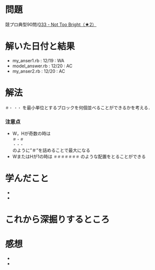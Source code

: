# 問題
競プロ典型90問/[033 - Not Too Bright（★2）](https://atcoder.jp/contests/typical90/tasks/typical90_ag)

# 解いた日付と結果
* my_anser1.rb : 12/19 : WA  
* model_answer.rb : 12/20 : AC  
* my_anser2.rb : 12/20 : AC  

# 解法
`＃・`
`・・`
を最小単位とするブロックを何個並べることができるかを考える．
### 注意点
* W，Hが奇数の時は  
`＃・＃`  
`・・・`  
のように”＃”を詰めることで最大になる  
* WまたはHが1の時は
`＃＃＃＃＃＃＃`
のような配置をとることができる



# 学んだこと
* 
* 

# これから深掘りするところ

# 感想
* 
* 